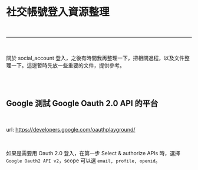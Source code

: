# 社交帳號登入資源整理

<br>

---

<br>

關於 social_account 登入，之後有時間我再整理一下，把相關過程，以及文件整理一下。這邊暫時先放一些重要的文件，提供參考。

<br>
<br>

## Google 測試 Google Oauth 2.0 API 的平台

<br>

url: https://developers.google.com/oauthplayground/

<br>

如果是需要用 Oauth 2.0 登入，在第一步 Select & authorize APIs 時，選擇 `Google Oauth2 API v2`，scope 可以選 `email, profile, openid`。

